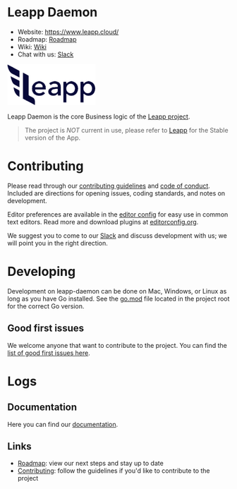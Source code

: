 Leapp Daemon
=========

- Website: https://www.leapp.cloud/
- Roadmap: [Roadmap](https://github.com/Noovolari/leapp/projects/4)
- Wiki: [Wiki](https://github.com/Noovolari/leapp/wiki)
- Chat with us: [Slack](https://join.slack.com/t/noovolari/shared_invite/zt-noc0ju05-18_GRX~Zi6Jz8~95j5CySA)

![logo](.github/images/README-1.png)

Leapp Daemon is the core Business logic of the [Leapp project](https://github.com/Noovolari/leapp).
> The project is *NOT* current in use, please refer to [Leapp](https://github.com/Noovolari/leapp) for the Stable version of the App.

# Contributing

Please read through our [contributing guidelines](.github/CONTRIBUTING.md) and [code of conduct](.github/CODE_OF_CONDUCT.md). Included are directions
for opening issues, coding standards, and notes on development.

Editor preferences are available in the [editor config](.editorconfig) for easy use in
common text editors. Read more and download plugins at [editorconfig.org](http://editorconfig.org).

We suggest you to come to our [Slack](https://join.slack.com/t/noovolari/shared_invite/zt-noc0ju05-18_GRX~Zi6Jz8~95j5CySA) and discuss development with us; we will point you in the right direction.

# Developing
Development on leapp-daemon can be done on Mac, Windows, or Linux as long as you have Go installed. See the [go.mod](https://github.com/Noovolari/leapp-daemon/blob/master/go.mod) file located in the project root for the correct Go version.

## Good first issues
We welcome anyone that want to contribute to the project. You can find the [list of good first issues here](https://github.com/Noovolari/leapp-daemon/issues?q=is%3Aopen+is%3Aissue+label%3A%22good+first+issue%22).

# Logs


## Documentation
Here you can find our [documentation](https://github.com/Noovolari/leapp/wiki).

## Links
- [Roadmap](https://github.com/Noovolari/leapp/projects/4): view our next steps and stay up to date
- [Contributing](./.github/CONTRIBUTING.md): follow the guidelines if you'd like to contribute to the project
